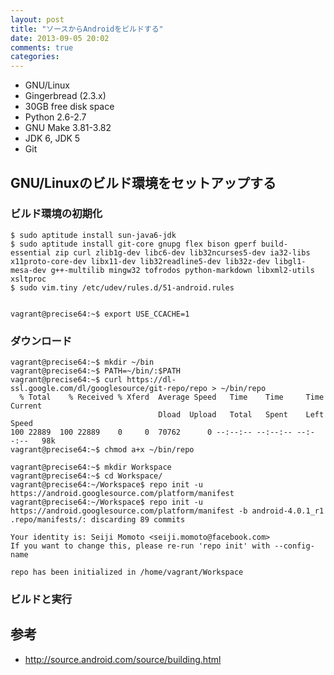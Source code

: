 ```yaml
---
layout: post
title: "ソースからAndroidをビルドする"
date: 2013-09-05 20:02
comments: true
categories: 
---
```


- GNU/Linux
- Gingerbread (2.3.x)
- 30GB free disk space
- Python 2.6-2.7
- GNU Make 3.81-3.82
- JDK 6, JDK 5
- Git

## GNU/Linuxのビルド環境をセットアップする

### ビルド環境の初期化

    $ sudo aptitude install sun-java6-jdk
    $ sudo aptitude install git-core gnupg flex bison gperf build-essential zip curl zlib1g-dev libc6-dev lib32ncurses5-dev ia32-libs x11proto-core-dev libx11-dev lib32readline5-dev lib32z-dev libgl1-mesa-dev g++-multilib mingw32 tofrodos python-markdown libxml2-utils xsltproc
    $ sudo vim.tiny /etc/udev/rules.d/51-android.rules


    vagrant@precise64:~$ export USE_CCACHE=1

### ダウンロード

    vagrant@precise64:~$ mkdir ~/bin
    vagrant@precise64:~$ PATH=~/bin/:$PATH
    vagrant@precise64:~$ curl https://dl-ssl.google.com/dl/googlesource/git-repo/repo > ~/bin/repo
      % Total    % Received % Xferd  Average Speed   Time    Time     Time  Current
                                     Dload  Upload   Total   Spent    Left  Speed
    100 22889  100 22889    0     0  70762      0 --:--:-- --:--:-- --:--:--   98k
    vagrant@precise64:~$ chmod a+x ~/bin/repo

    vagrant@precise64:~$ mkdir Workspace
    vagrant@precise64:~$ cd Workspace/
    vagrant@precise64:~/Workspace$ repo init -u https://android.googlesource.com/platform/manifest
    vagrant@precise64:~/Workspace$ repo init -u https://android.googlesource.com/platform/manifest -b android-4.0.1_r1
    .repo/manifests/: discarding 89 commits

    Your identity is: Seiji Momoto <seiji.momoto@facebook.com>
    If you want to change this, please re-run 'repo init' with --config-name

    repo has been initialized in /home/vagrant/Workspace

### ビルドと実行


    

## 参考

- http://source.android.com/source/building.html
